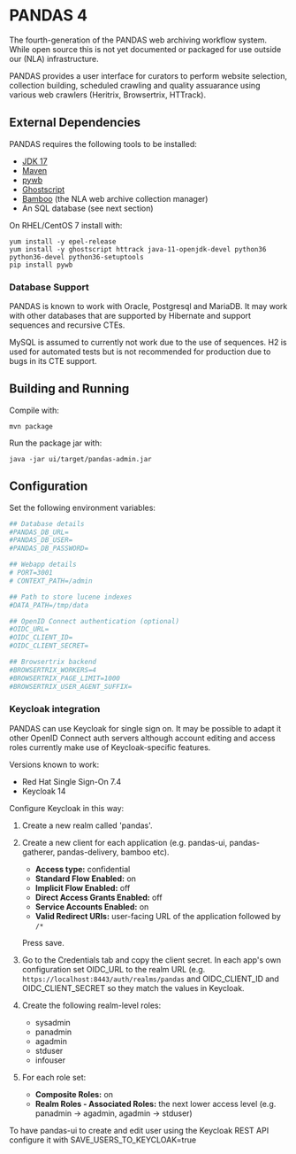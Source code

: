PANDAS 4
========

The fourth-generation of the PANDAS web archiving workflow system. While open source
this is not yet documented or packaged for use outside our (NLA) 
infrastructure.

PANDAS provides a user interface for curators to perform website selection, collection building,
scheduled crawling and quality assuarance using various web crawlers (Heritrix, Browsertrix, HTTrack).

External Dependencies
---------------------

PANDAS requires the following tools to be installed:

* [JDK 17](https://adoptium.net/)
* [Maven](https://maven.apache.org/)
* [pywb](https://github.com/webrecorder/pywb)
* [Ghostscript](https://www.ghostscript.com/)
* [Bamboo](https://github.com/nla/bamboo) (the NLA web archive collection manager)
* An SQL database (see next section)

On RHEL/CentOS 7 install with:

    yum install -y epel-release
    yum install -y ghostscript httrack java-11-openjdk-devel python36 python36-devel python36-setuptools
    pip install pywb

### Database Support

PANDAS is known to work with Oracle, Postgresql and MariaDB. It may work with other databases that are supported by
Hibernate and support sequences and recursive CTEs.

MySQL is assumed to currently not work due to the use of sequences. H2 is used for automated tests but is not
recommended for production due to bugs in its CTE support.

Building and Running
--------------------

Compile with:

    mvn package

Run the package jar with:

    java -jar ui/target/pandas-admin.jar

Configuration
-------------

Set the following environment variables:

```sh
## Database details
#PANDAS_DB_URL=
#PANDAS_DB_USER=
#PANDAS_DB_PASSWORD=

## Webapp details
# PORT=3001
# CONTEXT_PATH=/admin

## Path to store lucene indexes
#DATA_PATH=/tmp/data

## OpenID Connect authentication (optional)
#OIDC_URL=
#OIDC_CLIENT_ID=
#OIDC_CLIENT_SECRET=

## Browsertrix backend
#BROWSERTRIX_WORKERS=4
#BROWSERTRIX_PAGE_LIMIT=1000
#BROWSERTRIX_USER_AGENT_SUFFIX=
```

### Keycloak integration

PANDAS can use Keycloak for single sign on. It may be possible to adapt it other OpenID Connect auth servers although
account editing and access roles currently make use of Keycloak-specific features.

Versions known to work:

* Red Hat Single Sign-On 7.4 
* Keycloak 14

Configure Keycloak in this way:

1. Create a new realm called 'pandas'.
2. Create a new client for each application (e.g. pandas-ui, pandas-gatherer, pandas-delivery, bamboo etc).
   - **Access type:** confidential
   - **Standard Flow Enabled:** on
   - **Implicit Flow Enabled:** off
   - **Direct Access Grants Enabled:** off
   - **Service Accounts Enabled:** on
   - **Valid Redirect URIs:** user-facing URL of the application followed by `/*`
   
   Press save.
4. Go to the Credentials tab and copy the client secret. In each app's own configuration set 
   OIDC_URL to the realm URL (e.g. `https://localhost:8443/auth/realms/pandas` 
   and OIDC_CLIENT_ID and OIDC_CLIENT_SECRET so they match the values in Keycloak.
4. Create the following realm-level roles:
   - sysadmin
   - panadmin
   - agadmin
   - stduser
   - infouser
5. For each role set:
   - **Composite Roles:** on
   - **Realm Roles - Associated Roles:** the next lower access level (e.g. panadmin -> agadmin, agadmin -> stduser)

To have pandas-ui to create and edit user using the Keycloak REST API configure it with SAVE_USERS_TO_KEYCLOAK=true
